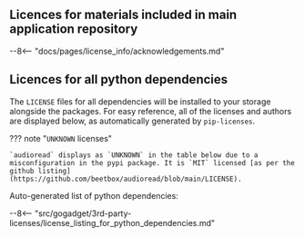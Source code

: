 <!-- Copyright: © 2024 Jonathan Fox
License: GNU AGPL, version 3 or later; http://www.gnu.org/licenses/agpl.html
Full source code: https://github.com/jonathanfox5/gogadget -->

## Licences for materials included in main application repository

--8<-- "docs/pages/license_info/acknowledgements.md"

## Licences for all python dependencies

The `LICENSE` files for all dependencies will be installed to your storage alongside the packages. For easy reference, all of the licenses and authors are displayed below, as automatically generated by `pip-licenses`.

??? note "`UNKNOWN` licenses"

    `audioread` displays as `UNKNOWN` in the table below due to a misconfiguration in the pypi package. It is `MIT` licensed [as per the github listing](https://github.com/beetbox/audioread/blob/main/LICENSE).

Auto-generated list of python dependencies:

--8<-- "src/gogadget/3rd-party-licenses/license_listing_for_python_dependencies.md"
